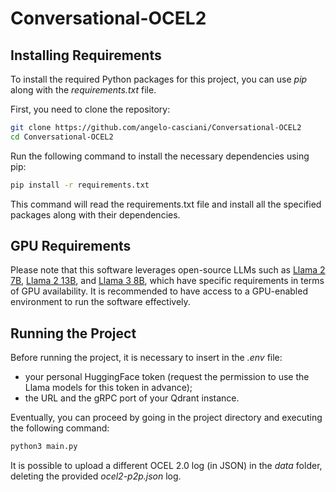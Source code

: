 # Conversational-OCEL2


## Installing Requirements

To install the required Python packages for this project, you can use *pip* along with the *requirements.txt* file.

First, you need to clone the repository:
```bash
git clone https://github.com/angelo-casciani/Conversational-OCEL2
cd Conversational-OCEL2
```

Run the following command to install the necessary dependencies using pip:
```bash
pip install -r requirements.txt
```

This command will read the requirements.txt file and install all the specified packages along with their dependencies.

## GPU Requirements
Please note that this software leverages open-source LLMs such as [Llama 2 7B](https://huggingface.co/meta-llama/Llama-2-7b-chat-hf), [Llama 2 13B](https://huggingface.co/meta-llama/Llama-2-13b-chat-hf), and [Llama 3 8B](https://huggingface.co/meta-llama/Meta-Llama-3-8B-Instruct
), which have specific requirements in terms of GPU availability.
It is recommended to have access to a GPU-enabled environment to run the software effectively.

## Running the Project
Before running the project, it is necessary to insert in the *.env* file:
- your personal HuggingFace token (request the permission to use the Llama models for this token in advance);
- the URL and the gRPC port of your Qdrant instance.

Eventually, you can proceed by going in the project directory and executing the following command:
```bash
python3 main.py
```
It is possible to upload a different OCEL 2.0 log (in JSON) in the *data* folder, deleting the provided *ocel2-p2p.json* log.
